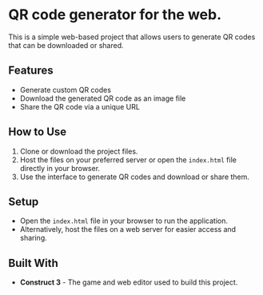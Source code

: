 # QR code generator for the web.

This is a simple web-based project that allows users to generate QR codes that can be downloaded or shared.

## Features
- Generate custom QR codes
- Download the generated QR code as an image file
- Share the QR code via a unique URL

## How to Use
1. Clone or download the project files.
2. Host the files on your preferred server or open the `index.html` file directly in your browser.
3. Use the interface to generate QR codes and download or share them.

## Setup
- Open the `index.html` file in your browser to run the application.
- Alternatively, host the files on a web server for easier access and sharing.

## Built With
- **Construct 3** - The game and web editor used to build this project.
